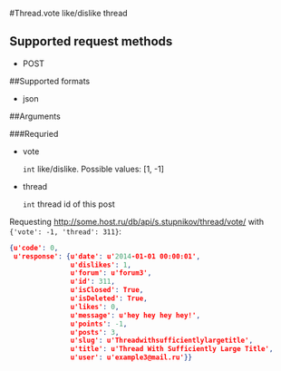 #Thread.vote
like/dislike thread

## Supported request methods 
* POST

##Supported formats
* json

##Arguments


###Requried
* vote

   ```int``` like/dislike. Possible values: [1, -1]
* thread

   ```int``` thread id of this post


Requesting http://some.host.ru/db/api/s.stupnikov/thread/vote/ with ```{'vote': -1, 'thread': 311}```:
```json
{u'code': 0,
 u'response': {u'date': u'2014-01-01 00:00:01',
               u'dislikes': 1,
               u'forum': u'forum3',
               u'id': 311,
               u'isClosed': True,
               u'isDeleted': True,
               u'likes': 0,
               u'message': u'hey hey hey hey!',
               u'points': -1,
               u'posts': 3,
               u'slug': u'Threadwithsufficientlylargetitle',
               u'title': u'Thread With Sufficiently Large Title',
               u'user': u'example3@mail.ru'}}
```

